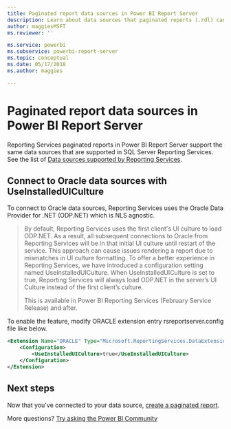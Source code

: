 ```yaml
---
title: Paginated report data sources in Power BI Report Server
description: Learn about data sources that paginated reports (.rdl) can connect to in Power BI Report Server.
author: maggiesMSFT
ms.reviewer: ''

ms.service: powerbi
ms.subservice: powerbi-report-server
ms.topic: conceptual
ms.date: 05/17/2018
ms.author: maggies

---
```

# Paginated report data sources  in Power BI Report Server
Reporting Services paginated reports in Power BI Report Server support the same data sources that are supported in SQL Server Reporting Services. See the list of [Data sources supported by Reporting Services](https://docs.microsoft.com/sql/reporting-services/report-data/data-sources-supported-by-reporting-services-ssrs).

## Connect to Oracle data sources with UseInstalledUICulture

To connect to Oracle data sources, Reporting Services uses the Oracle Data Provider for .NET (ODP.NET) which is NLS agnostic.
> By default, Reporting Services uses the first client's UI culture to load ODP.NET.  As a result, all subsequent connections to Oracle from Reporting Services will be in that initial UI culture until restart of the service.  This approach can cause issues rendering a report due to mismatches in UI culture formatting.
> To offer a better experience in Reporting Services, we have introduced a configuration setting named UseInstalledUICulture. When UseInstalledUICulture is set to true, Reporting Services will always load ODP.NET in the server’s UI Culture instead of the first client’s culture.
>
> This is available in Power BI Reporting Services (February Service Release) and after.

To enable the feature, modify ORACLE extension entry rsreportserver.config file like below.
```xml
<Extension Name="ORACLE" Type="Microsoft.ReportingServices.DataExtensions.OracleClientConnectionWrapper,Microsoft.ReportingServices.DataExtensions">
    <Configuration>
        <UseInstalledUICulture>true</UseInstalledUICulture>
    </Configuration>
</Extension>
```

## Next steps
Now that you've connected to your data source, [create a paginated report](quickstart-create-paginated-report.md).  


More questions? [Try asking the Power BI Community](https://community.powerbi.com/)
